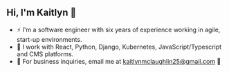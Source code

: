 ## Hi, I'm Kaitlyn 🥀


- ⚡ I'm a software engineer with six years of experience working in agile, start-up environments. 
- 🌱 I work with React, Python, Django, Kubernetes, JavaScript/Typescript and CMS platforms. 
- 💬 For business inquiries, email me at kaitlynmclaughlin25@gmail.com 🌷
